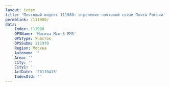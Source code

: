 ```yaml
---
layout: index
title: 'Почтовый индекс 111980: отделение почтовой связи Почты России'
permalink: /111980/
data:
    Index: 111980
    OPSName: 'Москва Мсп-3 EMS'
    OPSType: Участок
    OPSSubm: 111970
    Region: Москва
    Autonom: ''
    Area: ''
    City: ''
    City1: ''
    ActDate: '20110415'
    IndexOld: ''
---
```

